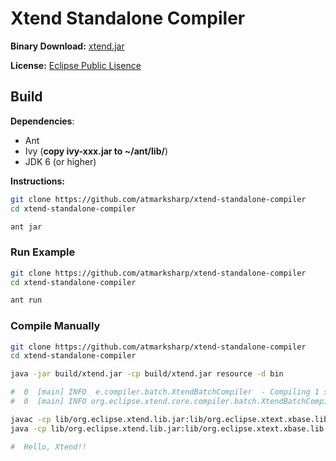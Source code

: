 # Xtend Standalone Compiler

**Binary Download:** [xtend.jar](https://github.com/atmarksharp/atmarksharp.github.io/raw/master/xtend-standalone-compiler/xtend.jar)

**License:** [Eclipse Public Lisence](http://www.eclipse.org/legal/epl-v10.html)

## Build

**Dependencies**:

- Ant
- Ivy (**copy ivy-xxx.jar to ~/ant/lib/**)
- JDK 6 (or higher)

**Instructions:**

```sh
git clone https://github.com/atmarksharp/xtend-standalone-compiler
cd xtend-standalone-compiler

ant jar
```

### Run Example

```sh
git clone https://github.com/atmarksharp/xtend-standalone-compiler
cd xtend-standalone-compiler

ant run
```

### Compile Manually

```sh
git clone https://github.com/atmarksharp/xtend-standalone-compiler
cd xtend-standalone-compiler

java -jar build/xtend.jar -cp build/xtend.jar resource -d bin

#  0  [main] INFO  e.compiler.batch.XtendBatchCompiler  - Compiling 1 source file to .
#  0  [main] INFO org.eclipse.xtend.core.compiler.batch.XtendBatchCompiler  - Compiling 1 source file to .

javac -cp lib/org.eclipse.xtend.lib.jar:lib/org.eclipse.xtext.xbase.lib.jar bin/HelloWorld.java
java -cp lib/org.eclipse.xtend.lib.jar:lib/org.eclipse.xtext.xbase.lib.jar:bin HelloWorld

#  Hello, Xtend!!
```
